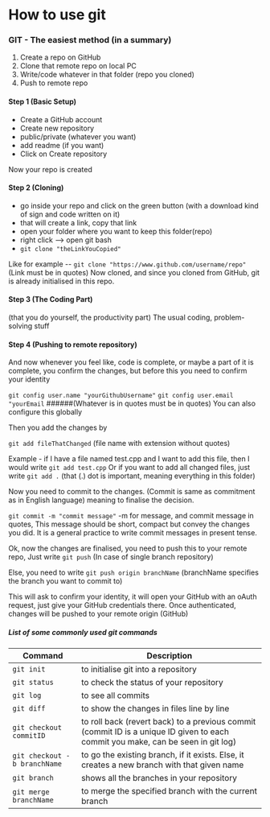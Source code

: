 # How to use git

### GIT - The easiest method (in a summary)

1. Create a repo on GitHub
2. Clone that remote repo on local PC
3. Write/code whatever in that folder (repo you cloned)
4. Push to remote repo

#### Step 1 (Basic Setup)

* Create a GitHub account
* Create new repository
* public/private (whatever you want)
* add readme (if you want)
* Click on Create repository

Now your repo is created


#### Step 2 (Cloning)

* go inside your repo and click on the green button (with a download kind of sign and code written on it)
* that will create a link, copy that link
* open your folder where you want to keep this folder(repo)
* right click --> open git bash
* ```git clone "theLinkYouCopied"```

Like for example -- ```git clone "https://www.github.com/username/repo"``` (Link must be in quotes)
Now cloned, and since you cloned from GitHub, git is already initialised in this repo.


#### Step 3 (The Coding Part)

(that you do yourself, the productivity part) The usual coding, problem-solving stuff


#### Step 4 (Pushing to remote repository)

And now whenever you feel like, code is complete, or maybe a part of it is complete, you confirm the changes,
but before this you need to confirm your identity

```git config user.name "yourGithubUsername"```
```git config user.email "yourEmail```
######(Whatever is in quotes must be in quotes)
You can also configure this globally

Then you add the changes by

```git add fileThatChanged``` (file name with extension without quotes)
 
Example - if I have a file named test.cpp and I want to add this file, then I would write ```git add test.cpp```
Or if you want to add all changed files, just write ```git add .``` (that (.) dot is important, meaning everything in this folder)

Now you need to commit to the changes. (Commit is same as commitment as in English language) meaning to finalise the decision.

```git commit -m "commit message"```
-m for message, and commit message in quotes, This message should be short, compact but convey the changes you did.  It is a general practice to write commit messages in present tense.

Ok, now the changes are finalised, you need to push this to your remote repo, Just write ```git push``` (In case of single branch repository)

Else, you need to write  ```git push origin branchName``` (branchName specifies the branch you want to commit to)

This will ask to confirm your identity, it will open your GitHub with an oAuth request, just give your GitHub credentials there. Once authenticated, changes will be pushed to your remote origin (GitHub)


##### List of some commonly used git commands
| Command | Description |
|----- |-----|
|```git init``` | to initialise git into a repository |
|```git status``` | to check the status of your repository|
|```git log``` | to see all commits |
| ```git diff``` | to show the changes in files line by line |
| ```git checkout commitID``` | to roll back (revert back) to a previous commit (commit ID is a unique ID given to each commit you make, can be seen in git log) |
| ```git checkout -b branchName``` | to go the existing branch, if it exists. Else, it creates a new branch with that given name |
| ```git branch``` | shows all the branches in your repository |
| ```git merge branchName``` | to merge the specified branch with the current branch |